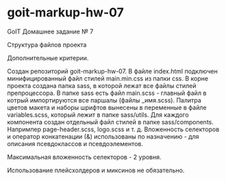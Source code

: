 # goit-markup-hw-07

GoIT Домашнее задание № 7

Структура файлов проекта



Дополнительные критерии.

Создан репозиторий goit-markup-hw-07.
В файле index.html подключен минифицированный файл стилей main.min.css из папки css.
В корне проекта создана папка sass, в которой лежат все файлы стилей препроцессора.
В папке sass есть файл main.scss - главный файл в котрый импортируются все паршалы (файлы _имя.scss).
Палитра цветов макета и наборы шрифтов вынесены в переменные в файле variables.scss, который лежит в папке sass/utils.
Для каждого компонента создан отдельный файл стилей в папке sass/components. Напримпер page-header.scss, logo.scss и т. д.
Вложенность селекторов и оператор конкатенации (&) использованы по назначению - для описания псевдоклассов и псевдоэлементов.

Максимальная вложенность селекторов - 2 уровня.

Использование плейсхолдеров и миксинов не обязательно.
